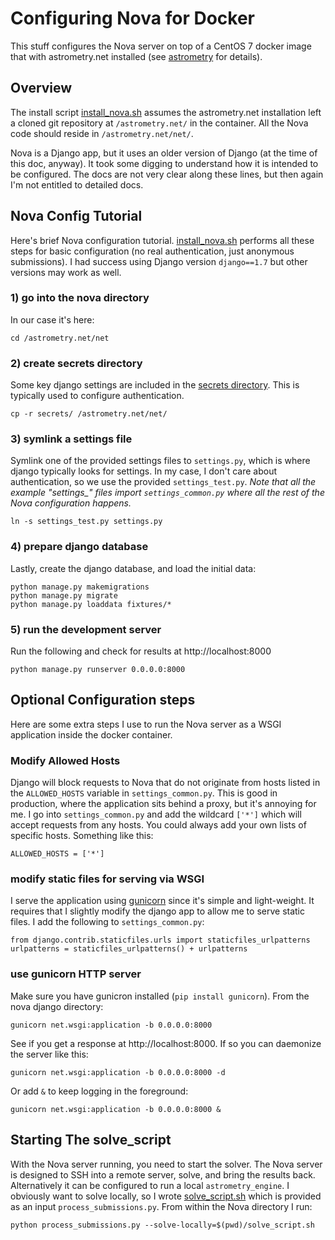 # Configuring Nova for Docker

This stuff configures the Nova server on top of a CentOS 7 docker image that with astrometry.net installed (see [astrometry](../astrometry) for details).

## Overview

The install script [install_nova.sh](./install_nova.sh) assumes the astrometry.net installation left a cloned git repository at `/astrometry.net/` in the container.  All the Nova code should reside in `/astrometry.net/net/`.

Nova is a Django app, but it uses an older version of Django (at the time of this doc, anyway).  It took some digging to understand how it is intended to be configured.  The docs are not very clear along these lines, but then again I'm not entitled to detailed docs.

## Nova Config Tutorial
Here's brief Nova configuration tutorial.  [install_nova.sh](./install_nova.sh) performs all these steps for basic configuration (no real authentication, just anonymous submissions).  I had success using Django version `django==1.7` but other versions may work as well.

### 1) go into the nova directory
In our case it's here:

`cd /astrometry.net/net`

### 2) create secrets directory
Some key django settings are included in the [secrets directory](./secrets).  This is typically used to configure authentication.  

`cp -r secrets/ /astrometry.net/net/`

### 3) symlink a settings file
Symlink one of the provided settings files to `settings.py`, which is where django typically looks for settings.  In my case, I don't care about authentication, so we use the provided `settings_test.py`.  *Note that all the example "settings_" files import `settings_common.py` where all the rest of the Nova configuration happens.*

`ln -s settings_test.py settings.py`

### 4) prepare django database
Lastly, create the django database, and load the initial data:

```
python manage.py makemigrations
python manage.py migrate
python manage.py loaddata fixtures/*
```

### 5) run the development server

Run the following and check for results at http://localhost:8000

`python manage.py runserver 0.0.0.0:8000`

## Optional Configuration steps

Here are some extra steps I use to run the Nova server as a WSGI application inside the docker container.

### Modify Allowed Hosts

Django will block requests to Nova that do not originate from hosts listed in the `ALLOWED_HOSTS` variable in `settings_common.py`.  This is good in production, where the application sits behind a proxy, but it's annoying for me.  I go into `settings_common.py` and add the wildcard `['*']` which will accept requests from any hosts.  You could always add your own lists of specific hosts.  Something like this:

`ALLOWED_HOSTS = ['*']`

### modify static files for serving via WSGI
I serve the application using [gunicorn](http://gunicorn.org/) since it's simple and light-weight.  It requires that I slightly modify the django app to allow me to serve static files.  I add the following to `settings_common.py`:

```
from django.contrib.staticfiles.urls import staticfiles_urlpatterns
urlpatterns = staticfiles_urlpatterns() + urlpatterns
```

### use gunicorn HTTP server

Make sure you have gunicron installed (`pip install gunicorn`).  From the nova django directory:

`gunicorn net.wsgi:application -b 0.0.0.0:8000`

See if you get a response at http://localhost:8000.  If so you can daemonize the server like this:

`gunicorn net.wsgi:application -b 0.0.0.0:8000 -d`

Or add `&` to keep logging in the foreground:

`gunicorn net.wsgi:application -b 0.0.0.0:8000 &`

## Starting The solve_script

With the Nova server running, you need to start the solver.  The Nova server is designed to SSH into a remote server, solve, and bring the results back.  Alternatively it can be configured to run a local `astrometry_engine`.  I obviously want to solve locally, so I wrote [solve_script.sh](./solve_script.sh) which is provided as an input `process_submissions.py`.  From within the Nova directory I run:

`python process_submissions.py --solve-locally=$(pwd)/solve_script.sh`
